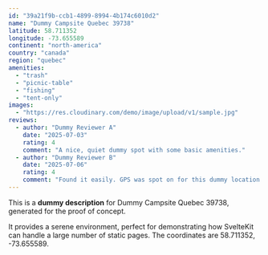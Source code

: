 ```yaml
---
id: "39a21f9b-ccb1-4899-8994-4b174c6010d2"
name: "Dummy Campsite Quebec 39738"
latitude: 58.711352
longitude: -73.655589
continent: "north-america"
country: "canada"
region: "quebec"
amenities:
  - "trash"
  - "picnic-table"
  - "fishing"
  - "tent-only"
images:
  - "https://res.cloudinary.com/demo/image/upload/v1/sample.jpg"
reviews:
  - author: "Dummy Reviewer A"
    date: "2025-07-03"
    rating: 4
    comment: "A nice, quiet dummy spot with some basic amenities."
  - author: "Dummy Reviewer B"
    date: "2025-07-06"
    rating: 4
    comment: "Found it easily. GPS was spot on for this dummy location."
---
```


This is a **dummy description** for Dummy Campsite Quebec 39738, generated for the proof of concept.

It provides a serene environment, perfect for demonstrating how SvelteKit can handle a large number of static pages. The coordinates are 58.711352, -73.655589.
